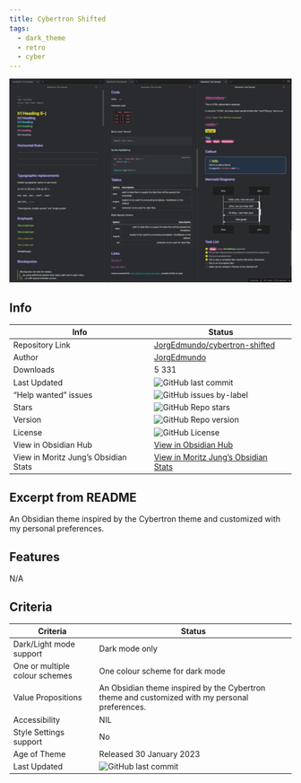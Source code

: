 ```yaml
---
title: Cybertron Shifted
tags:
  - dark_theme
  - retro
  - cyber
---
```


![Cybertron Shifted Theme Screenshot](https://raw.githubusercontent.com/JorgEdmundo/cybertron-shifted/refs/heads/master/CybertronShifted.png)

## Info

|Info|Status|
|---|---|
|Repository Link|[JorgEdmundo/cybertron-shifted](https://github.com/JorgEdmundo/cybertron-shifted)|
|Author|[JorgEdmundo](https://github.com/JorgEdmundo)|
|Downloads|5 331|
|Last Updated|![GitHub last commit](https://img.shields.io/github/last-commit/JorgEdmundo/cybertron-shifted?color=573E7A&amp;label=last%20update&amp;logo=github&amp;style=for-the-badge)|
|“Help wanted” issues|![GitHub issues by-label](https://img.shields.io/github/issues/JorgEdmundo/cybertron-shifted/help%20wanted?color=573E7A&amp;logo=github&amp;style=for-the-badge)|
|Stars|![GitHub Repo stars](https://img.shields.io/github/stars/JorgEdmundo/cybertron-shifted?color=573E7A&amp;logo=github&amp;style=for-the-badge)|
|Version|![GitHub Repo version](https://img.shields.io/github/v/release/JorgEdmundo/cybertron-shifted?color=573E7A&amp;logo=github&amp;style=for-the-badge&sort=semver)|
|License|![GitHub License](https://img.shields.io/github/license/JorgEdmundo/cybertron-shifted?style=for-the-badge)|
|View in Obsidian Hub|[View in Obsidian Hub](https://publish.obsidian.md/hub/02+-+Community+Expansions/02.05+All+Community+Expansions/Themes/Cybertron+Shifted)|
|View in Moritz Jung’s Obsidian Stats|[View in Moritz Jung’s Obsidian Stats](https://www.moritzjung.dev/obsidian-stats/themes/cybertron-shifted/)|

## Excerpt from README

An Obsidian theme inspired by the Cybertron theme and customized with my personal preferences.

## Features

N/A

## Criteria

|Criteria|Status|
|---|---|
|Dark/Light mode support|Dark mode only|
|One or multiple colour schemes|One colour scheme for dark mode|
|Value Propositions|An Obsidian theme inspired by the Cybertron theme and customized with my personal preferences.|
|Accessibility|NIL|
|Style Settings support|No|
|Age of Theme|Released 30 January 2023|
|Last Updated|![GitHub last commit](https://img.shields.io/github/last-commit/JorgEdmundo/cybertron-shifted?color=573E7A&amp;label=last%20update&amp;logo=github&amp;style=for-the-badge)|

